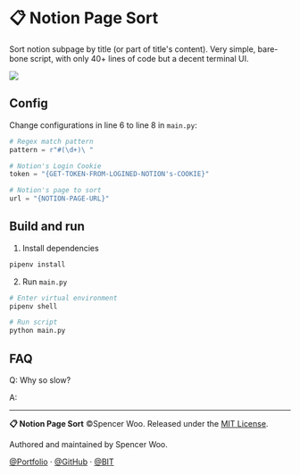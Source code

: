 # 📋 Notion Page Sort

Sort notion subpage by title (or part of title's content). Very simple, bare-bone script, with only 40+ lines of code but a decent terminal UI.

![](https://i.loli.net/2019/12/24/LhSdiHU4EOAPBlV.gif)

## Config

Change configurations in line 6 to line 8 in `main.py`:

```python
# Regex match pattern
pattern = r"#(\d+)\ "

# Notion's Login Cookie
token = "{GET-TOKEN-FROM-LOGINED-NOTION's-COOKIE}"

# Notion's page to sort
url = "{NOTION-PAGE-URL}"
```

## Build and run

1. Install dependencies

```bash
pipenv install
```

2. Run `main.py`

```bash
# Enter virtual environment
pipenv shell

# Run script
python main.py
```

## FAQ

Q: Why so slow?

A:

---

**📋 Notion Page Sort** ©Spencer Woo. Released under the [MIT License](./LICENSE).

Authored and maintained by Spencer Woo.

[@Portfolio](https://spencerwoo.com) · [@GitHub](https://github.com/spencerwooo) · [@BIT](http://www.bit.edu.cn/)
